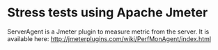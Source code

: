 # Stress tests using Apache Jmeter
ServerAgent is a Jmeter plugin to measure metric from the server.
It is available here: http://jmeterplugins.com/wiki/PerfMonAgent/index.html
